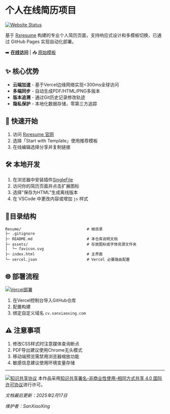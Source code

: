 # 个人在线简历项目

[![Website Status](https://img.shields.io/website?url=https%3A%2F%2Fyourdomain.com)](https://cv.sanxiaoxing.cn)

基于 [Rxresume](https://rxresu.me/) 构建的专业个人简历页面，支持响应式设计和多模板切换，已通过 GitHub Pages 实现自动化部署。

➡️ [**在线访问**](https://cv.sanxiaoxing.cn) | 📥 [原始模板](https://rxresu.me)

## ✨ 核心优势

- **云端加速** - 基于Vercel边缘网络实现<300ms全球访问
- **多端同步** - 自动生成PDF/HTML/PNG多版本
- **版本追溯** - 通过Git历史记录修改轨迹
- **隐私保护** - 本地化数据存储，零第三方追踪

## 🚀 快速开始

1. 访问 [Rxresume 官网](https://rxresu.me/)
2. 选择「Start with Template」使用推荐模板
3. 在线编辑选择分享并复制链接

## 🛠️ 本地开发

1. 在浏览器中安装插件[SingleFile](https://github.com/gildas-lormeau/SingleFile)
2. 访问你的简历页面并点击扩展图标
3. 选择"保存为HTML"生成离线版本
4. 在 VSCode 中更改内容或增加 `js` 样式

## 📁目录结构

```
Resume/                             # 根目录
├─ .gitignore
├─ README.md                        # 本仓库说明文档
├─ assets/                          # 存放图标或字体资源文件夹
│  └─ favicon.svg
├─ index.html                       # 主界面
└─ vercel.json                      # Vercel 必要路由配置
```

## 🌐 部署流程

[![Vercel部署](https://img.shields.io/badge/%E8%87%AA%E5%8A%A8%E5%8C%96%E9%83%A8%E7%BD%B2-Vercel-black?logo=vercel)](https://vercel.com/)

1. 在Vercel控制台导入GitHub仓库
2. 配置构建
3. 绑定自定义域名 `cv.sanxiaoxing.com`

## ⚠️ 注意事项

1. 修改CSS样式时注意媒体查询断点
2. PDF导出建议使用Chrome无头模式
3. 移动端预览需禁用浏览器缩放功能
4. 敏感信息建议使用环境变量存储

---

[![知识共享协议](https://i.creativecommons.org/l/by-nc-sa/4.0/88x31.png)](http://creativecommons.org/licenses/by-nc-sa/4.0/)
本作品采用[知识共享署名-非商业性使用-相同方式共享 4.0 国际许可协议](http://creativecommons.org/licenses/by-nc-sa/4.0/)进行许可。

*文档最后更新：2025年2月17日*

*维护者：SanXiaoXing*

